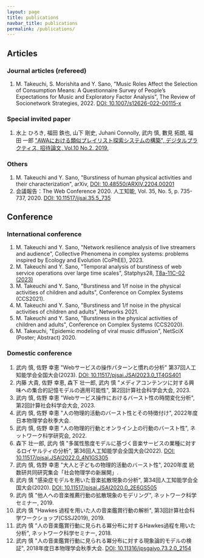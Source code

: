 ```yaml
---
layout: page
title: publications
navbar_title: publications
permalink: /publications/
---
```


## Articles
### Journal articles (refereed)
1. M. Takeuchi, S. Morishita and Y. Sano, "Music Roles Affect the Selection of Consumption Means: A Questionnaire Survey of People’s Expectations for Music and Exploratory Factor Analysis", The Review of Socionetwork Strategies, 2022. [DOI: 10.1007/s12626-022-00115-x](https://link.springer.com/article/10.1007/s12626-022-00115-x)

### Special invited paper
1. 水上 ひろき, 福田 鉄也, 山下 剛史, Juhani Connolly, 武内 慎, 數見 拓朗, 福田 一郎 ["AWAにおける類似プレイリスト探索システムの構築", デジタルプラクティス, 招待論文, Vol.10 No.2. 2019.](https://www.ipsj.or.jp/dp/contents/publication/38/S1002-S06.html)

### Others
1. M. Takeuchi and Y. Sano, "Burstiness of human physical activities and their characterization", arXiv, [DOI: 10.48550/ARXIV.2204.00201](https://arxiv.org/abs/2204.00201)
1. 会議報告：The Web Conference 2020. 人工知能, Vol. 35, No. 5, p. 735-737, 2020. [DOI: 10.11517/jjsai.35.5_735](https://www.jstage.jst.go.jp/article/jjsai/35/5/35_735/_article/-char/ja/) 

## Conference
### International conference
1. M. Takeuchi and Y. Sano, "Network resilience analysis of live streamers and audience", Collective Phenomena in complex systems: problems inspired by Ecology and Evolution (CoPhEE), 2023.
1. M. Takeuchi and Y. Sano, "Temporal analysis of burstiness of web service operations over large time scales", Statphys28, [T8a-11C-02 (2023)](https://confit.atlas.jp/guide/event/statphys28/subject/T8a-11C-02/advanced)
1. M. Takeuchi and Y. Sano, "Burstiness and 1/f noise in the physical activities of children and adults", Conference on Complex Systems (CCS2021).
1. M. Takeuchi and Y. Sano, "Burstiness and 1/f noise in the physical activities of children and adults", Networks 2021.
1. M. Takeuchi and Y. Sano, "Burstiness in the physical activities of children and adults", Conference on Complex Systems (CCS2020).
1. M. Takeuchi, "Epidemic modeling of viral music diffusion", NetSciX (Poster; Abstract) 2020.

### Domestic conference
1. 武内 慎, 佐野 幸恵 "Webサービスの操作パターンと慣れの分析" 第37回人工知能学会全国大会(2023). [DOI: 10.11517/pjsai.JSAI2023.0_1T4GS401](https://www.jstage.jst.go.jp/article/pjsai/JSAI2023/0/JSAI2023_1T4GS401/_article/-char/ja)
1. 内藤 大貴, 佐野 幸恵, 森下 壮一郎, 武内 慎 "メディアコンテンツに対する興味への集合的記憶モデルの適用可能性", 第2回計算社会科学会大会, 2023.
1. 武内 慎, 佐野 幸恵 "Webサービス操作におけるバースト性の時間変化分析", 第2回計算社会科学会大会, 2023.
1. 武内 慎, 佐野 幸恵 "人の物理的活動のバースト性とその特徴付け", 2022年度日本物理学会秋季大会.
1. 武内 慎, 佐野 幸恵 "人の物理的行動とオンライン上の行動のバースト性", ネットワーク科学研究会, 2022.
1. 森下 壮一郎, 武内 慎 "多属性態度モデルに基づく音楽サービスの業種に対するロイヤルティの分析", 第36回人工知能学会全国大会(2022). [DOI: 10.11517/pjsai.JSAI2022.0_4N1GS305](https://www.jstage.jst.go.jp/article/pjsai/JSAI2022/0/JSAI2022_4N1GS305/_article/-char/ja)
1. 武内 慎, 佐野 幸恵 "大人と子どもの物理的活動のバースト性", 2020年度 統数研共同研究集会「社会物理学の新展開」.
1. 武内 慎 "感染症モデルを用いた音楽拡散現象の分析", 第34回人工知能学会全国大会(2020). [DOI: 10.11517/pjsai.JSAI2020.0_2E6GS505](https://www.jstage.jst.go.jp/article/pjsai/JSAI2020/0/JSAI2020_2E6GS505/_article/-char/ja/)
1. 武内 慎 "他人への音楽推薦行動の拡散現象のモデリング", ネットワーク科学セミナー, 2019.
1. 武内 慎 "Hawkes 過程を用いた人の音楽鑑賞行動の解析", 第3回計算社会科学ワークショップ(CSSJ2019), 2019.
1. 武内 慎 "人の音楽鑑賞行動に見られる冪分布に対するHawkes過程を用いた分析", ネットワーク科学セミナー, 2018.
1. 武内 慎 "人の音楽鑑賞行動に見られる冪分布に対する現象論的モデルの検証",  2018年度日本物理学会秋季大会. [DOI: 10.11316/jpsgaiyo.73.2.0_2154](https://www.jstage.jst.go.jp/article/jpsgaiyo/73.2/0/73.2_2154/_article/-char/ja/)